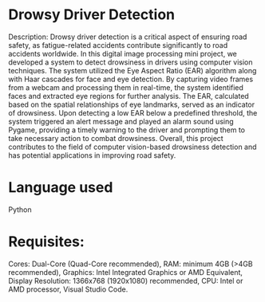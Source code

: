 # Drowsy Driver Detection

Description: Drowsy driver detection is a critical aspect of ensuring road safety, as fatigue-related accidents contribute significantly to road accidents worldwide. In this digital image processing mini project, we developed a system to detect drowsiness in drivers using computer vision techniques. The system utilized the Eye Aspect Ratio (EAR) algorithm along with Haar cascades for face and eye detection. By capturing video frames from a webcam and processing them in real-time, the system identified faces and extracted eye regions for further analysis. The EAR, calculated based on the spatial relationships of eye landmarks, served as an indicator of drowsiness. Upon detecting a low EAR below a predefined threshold, the system triggered an alert message and played an alarm sound using Pygame, providing a timely warning to the driver and prompting them to take necessary action to combat drowsiness. Overall, this project contributes to the field of computer vision-based drowsiness detection and has potential applications in improving road safety.


# Language used
Python

# Requisites: 
Cores: Dual-Core (Quad-Core recommended), RAM: minimum 4GB (>4GB recommended), Graphics: Intel Integrated Graphics or AMD Equivalent, Display Resolution: 1366x768 (1920x1080) recommended, CPU: Intel or AMD processor, Visual Studio Code.
